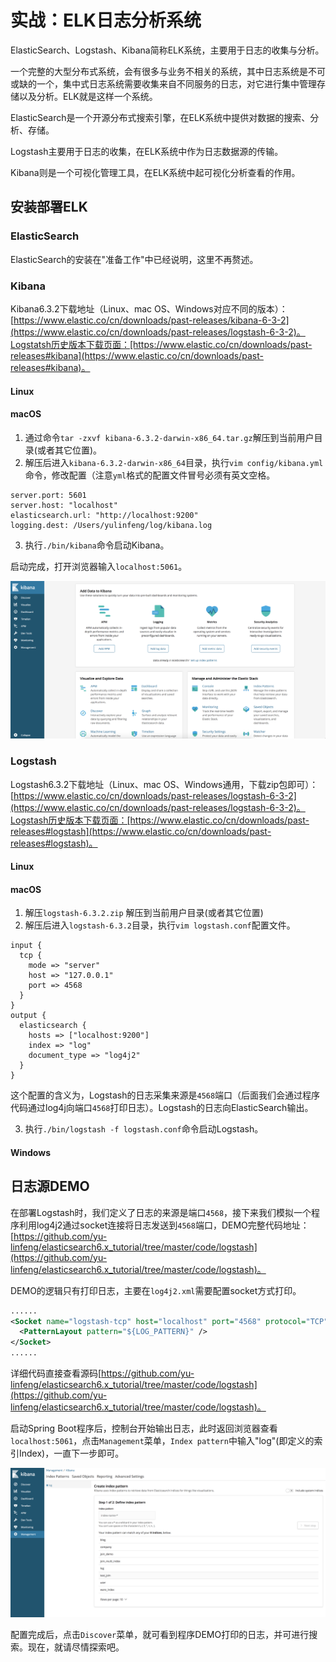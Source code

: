 

# 实战：ELK日志分析系统

ElasticSearch、Logstash、Kibana简称ELK系统，主要用于日志的收集与分析。

一个完整的大型分布式系统，会有很多与业务不相关的系统，其中日志系统是不可或缺的一个，集中式日志系统需要收集来自不同服务的日志，对它进行集中管理存储以及分析。ELK就是这样一个系统。

ElasticSearch是一个开源分布式搜索引擎，在ELK系统中提供对数据的搜索、分析、存储。

Logstash主要用于日志的收集，在ELK系统中作为日志数据源的传输。

Kibana则是一个可视化管理工具，在ELK系统中起可视化分析查看的作用。

## 安装部署ELK

### ElasticSearch

ElasticSearch的安装在"准备工作"中已经说明，这里不再赘述。

### Kibana

Kibana6.3.2下载地址（Linux、mac OS、Windows对应不同的版本）：[https://www.elastic.co/cn/downloads/past-releases/kibana-6-3-2](https://www.elastic.co/cn/downloads/past-releases/logstash-6-3-2)。Logstatsh历史版本下载页面：[https://www.elastic.co/cn/downloads/past-releases#kibana](https://www.elastic.co/cn/downloads/past-releases#kibana)。

#### Linux





#### macOS

1. 通过命令```tar -zxvf kibana-6.3.2-darwin-x86_64.tar.gz```解压到当前用户目录(或者其它位置)。
2. 解压后进入```kibana-6.3.2-darwin-x86_64```目录，执行```vim config/kibana.yml```命令，修改配置（注意```yml```格式的配置文件冒号必须有英文空格。

```
server.port: 5601
server.host: "localhost"
elasticsearch.url: "http://localhost:9200"
logging.dest: /Users/yulinfeng/log/kibana.log
```

3. 执行```./bin/kibana```命令启动Kibana。

启动完成，打开浏览器输入```localhost:5061```。

![kibana](resources/kibana.png)

### Logstash

Logstash6.3.2下载地址（Linux、mac OS、Windows通用，下载zip包即可）：[https://www.elastic.co/cn/downloads/past-releases/logstash-6-3-2](https://www.elastic.co/cn/downloads/past-releases/logstash-6-3-2)。Logstash历史版本下载页面：[https://www.elastic.co/cn/downloads/past-releases#logstash](https://www.elastic.co/cn/downloads/past-releases#logstash)。

#### Linux



#### macOS

1. 解压```logstash-6.3.2.zip``` 解压到当前用户目录(或者其它位置)
2. 解压后进入```logstash-6.3.2```目录，执行```vim logstash.conf```配置文件。

```
input {
  tcp {
    mode => "server"
    host => "127.0.0.1"
    port => 4568
  }
}
output {
  elasticsearch {
    hosts => ["localhost:9200"]
    index => "log"
    document_type => "log4j2"
  }
}
```

这个配置的含义为，Logstash的日志采集来源是```4568```端口（后面我们会通过程序代码通过log4j向端口```4568```打印日志）。Logstash的日志向ElasticSearch输出。

3. 执行```./bin/logstash -f logstash.conf```命令启动Logstash。

#### Windows



## 日志源DEMO

在部署Logstash时，我们定义了日志的来源是端口```4568```，接下来我们模拟一个程序利用log4j2通过socket连接将日志发送到```4568```端口，DEMO完整代码地址：[https://github.com/yu-linfeng/elasticsearch6.x_tutorial/tree/master/code/logstash](https://github.com/yu-linfeng/elasticsearch6.x_tutorial/tree/master/code/logstash)。

DEMO的逻辑只有打印日志，主要在```log4j2.xml```需要配置socket方式打印。

```xml
......
<Socket name="logstash-tcp" host="localhost" port="4568" protocol="TCP">
  <PatternLayout pattern="${LOG_PATTERN}" />
</Socket>
......
```

详细代码直接查看源码[https://github.com/yu-linfeng/elasticsearch6.x_tutorial/tree/master/code/logstash](https://github.com/yu-linfeng/elasticsearch6.x_tutorial/tree/master/code/logstash)。

启动Spring Boot程序后，控制台开始输出日志，此时返回浏览器查看```localhost:5061```，点击```Management```菜单，```Index pattern```中输入"log"(即定义的索引Index)，一直下一步即可。

![kibana-man](resources/kibana-man.png)

配置完成后，点击```Discover```菜单，就可看到程序DEMO打印的日志，并可进行搜索。现在，就请尽情探索吧。